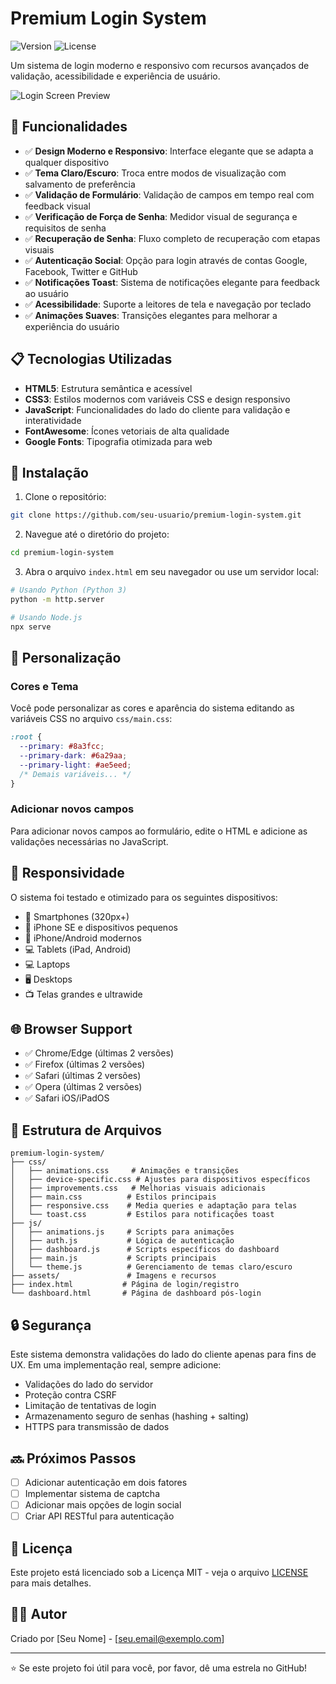 # Premium Login System

![Version](https://img.shields.io/badge/version-3.0-blueviolet)
![License](https://img.shields.io/badge/license-MIT-green)

Um sistema de login moderno e responsivo com recursos avançados de validação, acessibilidade e experiência de usuário.

![Login Screen Preview](https://via.placeholder.com/800x400/121212/7b2cbf?text=Premium+Login+System)

## 🌟 Funcionalidades

- ✅ **Design Moderno e Responsivo**: Interface elegante que se adapta a qualquer dispositivo
- ✅ **Tema Claro/Escuro**: Troca entre modos de visualização com salvamento de preferência
- ✅ **Validação de Formulário**: Validação de campos em tempo real com feedback visual
- ✅ **Verificação de Força de Senha**: Medidor visual de segurança e requisitos de senha
- ✅ **Recuperação de Senha**: Fluxo completo de recuperação com etapas visuais
- ✅ **Autenticação Social**: Opção para login através de contas Google, Facebook, Twitter e GitHub
- ✅ **Notificações Toast**: Sistema de notificações elegante para feedback ao usuário
- ✅ **Acessibilidade**: Suporte a leitores de tela e navegação por teclado
- ✅ **Animações Suaves**: Transições elegantes para melhorar a experiência do usuário

## 📋 Tecnologias Utilizadas

- **HTML5**: Estrutura semântica e acessível
- **CSS3**: Estilos modernos com variáveis CSS e design responsivo
- **JavaScript**: Funcionalidades do lado do cliente para validação e interatividade
- **FontAwesome**: Ícones vetoriais de alta qualidade
- **Google Fonts**: Tipografia otimizada para web

## 🚀 Instalação

1. Clone o repositório:
```bash
git clone https://github.com/seu-usuario/premium-login-system.git
```

2. Navegue até o diretório do projeto:
```bash
cd premium-login-system
```

3. Abra o arquivo `index.html` em seu navegador ou use um servidor local:
```bash
# Usando Python (Python 3)
python -m http.server

# Usando Node.js
npx serve
```

## 🔧 Personalização

### Cores e Tema

Você pode personalizar as cores e aparência do sistema editando as variáveis CSS no arquivo `css/main.css`:

```css
:root {
  --primary: #8a3fcc;
  --primary-dark: #6a29aa;
  --primary-light: #ae5eed;
  /* Demais variáveis... */
}
```

### Adicionar novos campos

Para adicionar novos campos ao formulário, edite o HTML e adicione as validações necessárias no JavaScript.

## 📱 Responsividade

O sistema foi testado e otimizado para os seguintes dispositivos:

- 📱 Smartphones (320px+)
- 📱 iPhone SE e dispositivos pequenos
- 📱 iPhone/Android modernos
- 💻 Tablets (iPad, Android)
- 💻 Laptops
- 🖥️ Desktops
- 📺 Telas grandes e ultrawide

## 🌐 Browser Support

- ✅ Chrome/Edge (últimas 2 versões)
- ✅ Firefox (últimas 2 versões)
- ✅ Safari (últimas 2 versões)
- ✅ Opera (últimas 2 versões)
- ✅ Safari iOS/iPadOS

## 📂 Estrutura de Arquivos

```
premium-login-system/
├── css/
│   ├── animations.css     # Animações e transições
│   ├── device-specific.css # Ajustes para dispositivos específicos
│   ├── improvements.css   # Melhorias visuais adicionais
│   ├── main.css          # Estilos principais
│   ├── responsive.css    # Media queries e adaptação para telas
│   └── toast.css         # Estilos para notificações toast
├── js/
│   ├── animations.js     # Scripts para animações
│   ├── auth.js           # Lógica de autenticação
│   ├── dashboard.js      # Scripts específicos do dashboard
│   ├── main.js           # Scripts principais
│   └── theme.js          # Gerenciamento de temas claro/escuro
├── assets/               # Imagens e recursos
├── index.html           # Página de login/registro
└── dashboard.html       # Página de dashboard pós-login
```

## 🔒 Segurança

Este sistema demonstra validações do lado do cliente apenas para fins de UX. Em uma implementação real, sempre adicione:

- Validações do lado do servidor
- Proteção contra CSRF
- Limitação de tentativas de login
- Armazenamento seguro de senhas (hashing + salting)
- HTTPS para transmissão de dados

## 🔜 Próximos Passos

- [ ] Adicionar autenticação em dois fatores
- [ ] Implementar sistema de captcha
- [ ] Adicionar mais opções de login social
- [ ] Criar API RESTful para autenticação

## 📄 Licença

Este projeto está licenciado sob a Licença MIT - veja o arquivo [LICENSE](LICENSE) para mais detalhes.

## 👨‍💻 Autor

Criado por [Seu Nome] - [seu.email@exemplo.com]

---

⭐️ Se este projeto foi útil para você, por favor, dê uma estrela no GitHub!
